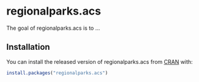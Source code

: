 
<!-- README.md is generated from README.Rmd. Please edit that file -->

# regionalparks.acs

<!-- badges: start -->

<!-- badges: end -->

The goal of regionalparks.acs is to …

## Installation

You can install the released version of regionalparks.acs from
[CRAN](https://CRAN.R-project.org) with:

``` r
install.packages("regionalparks.acs")
```
